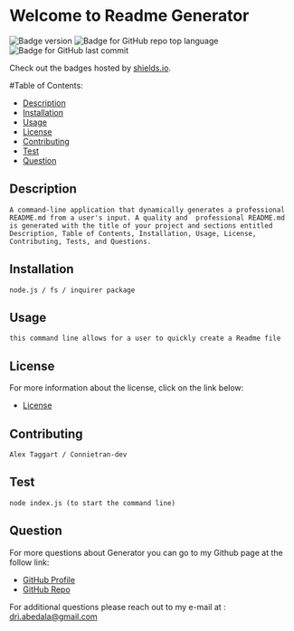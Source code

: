 # Welcome to Readme Generator

  ![Badge version](https://img.shields.io/badge/version-1.0.0-blue.svg?cacheSeconds=2592000 )
  ![Badge for GitHub repo top language](https://img.shields.io/github/languages/top/adriana-carmo/Readme_Generator?style=flat&logo=appveyor) 
  ![Badge for GitHub last commit](https://img.shields.io/github/last-commit/adriana-carmo/Readme_Generator?style=flat&logo=appveyor)
  
  Check out the badges hosted by [shields.io](https://shields.io/).

  #Table of Contents:
  - [Description](#description)
  - [Installation](#installation)
  - [Usage](#usage)
  - [License](#license)
  - [Contributing](#contribution)
  - [Test](#test)
  - [Question](#question) 
  
  
  ## Description <a name="description"></a>
    A command-line application that dynamically generates a professional README.md from a user's input. A quality and  professional README.md is generated with the title of your project and sections entitled Description, Table of Contents, Installation, Usage, License, Contributing, Tests, and Questions.

  ## Installation <a name="installation"></a>
    node.js / fs / inquirer package

  ## Usage
    this command line allows for a user to quickly create a Readme file

  ## License
  For more information about the license, click on the link below:
  - [License](https://opensource.org/licenses/Apache-2.0) 

  ## Contributing
    Alex Taggart / Connietran-dev

  ## Test
    node index.js (to start the command line)

  ##  Question <a name="question"></a>
  For more questions about Generator you can go to my Github page at the follow link: 

  - [GitHub Profile](https://github.com/adriana-carmo)
  - [GitHub Repo](https://github.com/adriana-carmo/Readme_Generator)

  For additional questions please reach out to my e-mail at : dri.abedala@gmail.com

